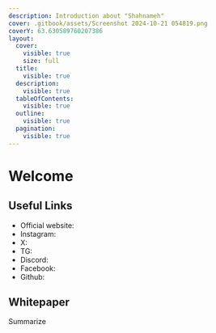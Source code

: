 ```yaml
---
description: Introduction about "Shahnameh"
cover: .gitbook/assets/Screenshot 2024-10-21 054819.png
coverY: 63.630589760207386
layout:
  cover:
    visible: true
    size: full
  title:
    visible: true
  description:
    visible: true
  tableOfContents:
    visible: true
  outline:
    visible: true
  pagination:
    visible: true
---
```


# Welcome



## Useful Links

* Official website:
* Instagram:
* X:
* TG:
* Discord:
* Facebook:
* Github:



## Whitepaper

Summarize
